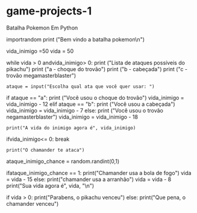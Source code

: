 # game-projects-1
Batalha Pokemon Em Python 

importrandom
print ("Bem vindo a batalha pokemon\n")

vida_inimigo =50
vida = 50

while  vida > 0  andvida_inimigo> 0:
    print ("Lista de ataques possíveis do pikachu")
    print ("a - choque do trovão")
    print ("b - cabeçada")
    print ("c - trovão megamasterblaster")

    ataque = input("Escolha qual ata que você quer usar: ")

if ataque == "a":
         print ("Você usou o choque do trovão")
vida_inimigo = vida_inimigo - 12
elif ataque == "b":
         print ("Você usou a cabeçada")
vida_inimigo = vida_inimigo - 7
else:
         print ("Você usou o trovão negamasterblaster")
vida_inimigo = vida_inimigo - 18

    print("A vida do inimigo agora é", vida_inimigo)

ifvida_inimigo<= 0:
        break

    print("O chamander te ataca")
ataque_inimigo_chance = random.randint(0,1)

ifataque_inimigo_chance == 1:
        print("Chamander usa a bola de fogo")
        vida = vida - 15
else:
        print("chamander usa a arranhão")
        vida = vida - 8
    print("Sua vida agora é", vida, "\n")

if vida > 0:
print("Parabens, o pikachu venceu")
else:
    print("Que pena, o chamander venceu")
